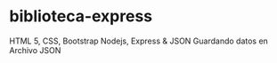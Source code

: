 # biblioteca-express
HTML 5, CSS, Bootstrap Nodejs, Express &amp; JSON
 Guardando datos en Archivo JSON

